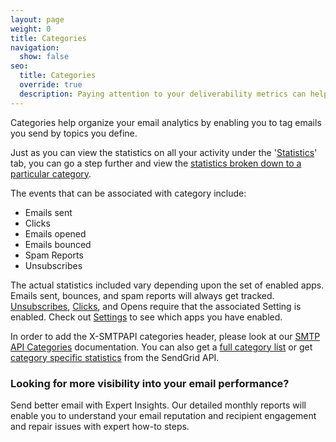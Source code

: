 ```yaml
---
layout: page
weight: 0
title: Categories
navigation:
  show: false
seo:
  title: Categories
  override: true
  description: Paying attention to your deliverability metrics can help optimize your delivery rate and reduce the risk of being seen as a spammer.
---
```


Categories help organize your email analytics by enabling you to tag emails you send by topics you define.

Just as you can view the statistics on all your activity under the '[Statistics]({{root_url}}/ui/analytics-and-reporting/stats-overview)' tab, you can go a step further and view the [statistics broken down to a particular category]({{root_url}}/ui/analytics-and-reporting/categories/).

The events that can be associated with category include:

-   Emails sent
-   Clicks
-   Emails opened
-   Emails bounced
-   Spam Reports
-   Unsubscribes

The actual statistics included vary depending upon the set of enabled apps. Emails sent, bounces, and spam reports will always get tracked. [Unsubscribes]({{root_url}}/ui/sending-email/subscription-tracking/), [Clicks]({{root_url}}/ui/analytics-and-reporting/click-tracking/), and Opens require that the associated Setting is enabled. Check out [Settings](https://app.sendgrid.com/settings) to see which apps you have enabled.

In order to add the X-SMTPAPI categories header, please look at our [SMTP API Categories]({{root_url}}/for-developers/sending-email/categories/) documentation. You can also get a [full category list]({{root_url}}/for-developers/sending-email/categories#get) or get [category specific statistics]({{root_url}}/API_Reference/Web_API_v3/Stats/categories.html) from the SendGrid API.


<call-out-link linktext="EXPERT INSIGHTS" img="/img/expert-insights-promo2.png" link="https://sendgrid.com/solutions/expert-insights/">


### Looking for more visibility into your email performance?


Send better email with Expert Insights. Our detailed monthly reports will enable you to understand your email reputation and recipient engagement and repair issues with expert how-to steps.


</call-out-link>


